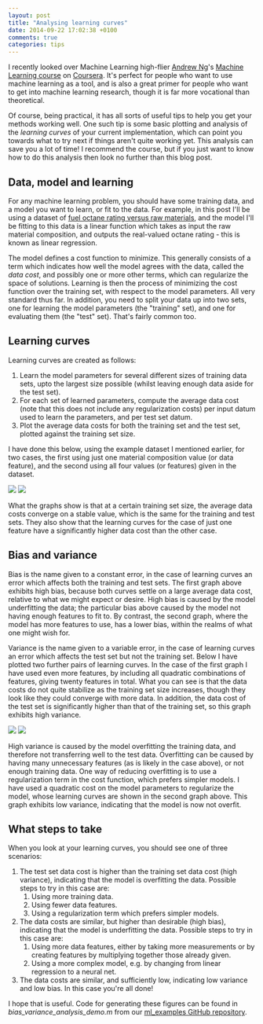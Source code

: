 ```yaml
---
layout: post
title: "Analysing learning curves"
date: 2014-09-22 17:02:38 +0100
comments: true
categories: tips
---
```

I recently looked over Machine Learning high-flier [Andrew Ng](http://en.wikipedia.org/wiki/Andrew_Ng)'s [Machine Learning course](http://www.coursera.org/course/ml) on [Coursera](http://www.coursera.org/). It's perfect for people who want to use machine learning as a tool, and is also a great primer for people who want to get into machine learning research, though it is far more vocational than theoretical.

Of course, being practical, it has all sorts of useful tips to help you get your methods working well. One such tip is some basic plotting and analysis of the *learning curves* of your current implementation, which can point you towards what to try next if things aren't quite working yet. This analysis can save you a lot of time! I recommend the course, but if you just want to know how to do this analysis then look no further than this blog post.
<!-- more -->
## Data, model and learning
For any machine learning problem, you should have some training data, and a model you want to learn, or fit to the data. For example, in this post I'll be using a dataset of [fuel octane rating versus raw materials](http://people.sc.fsu.edu/~jburkardt/datasets/regression/x17.txt), and the model I'll be fitting to this data is a linear function which takes as input the raw material composition, and outputs the real-valued octane rating - this is known as linear regression.

The model defines a cost function to minimize. This generally consists of a term which indicates how well the model agrees with the data, called the *data cost*, and possibly one or more other terms, which can regularize the space of solutions. Learning is then the process of minimizing the cost function over the training set, with respect to the model parameters. All very standard thus far. In addition, you need to split your data up into two sets, one for learning the model parameters (the "training" set), and one for evaluating them (the "test" set). That's fairly common too.

## Learning curves
Learning curves are created as follows:

 1. Learn the model parameters for several different sizes of training data sets, upto the largest size possible (whilst leaving enough data aside for the test set).
 2. For each set of learned parameters, compute the average data cost (note that this does not include any regularization costs) per input datum used to learn the parameters, and per test set datum.
 3. Plot the average data costs for both the training set and the test set, plotted against the training set size.

I have done this below, using the example dataset I mentioned earlier, for two cases, the first using just one material composition value (or data feature), and the second using all four values (or features) given in the dataset.

![](/images/learning_curve_1.png)
![](/images/learning_curve_2.png)

What the graphs show is that at a certain training set size, the average data costs converge on a stable value, which is the same for the training and test sets. They also show that the learning curves for the case of just one feature have a significantly higher data cost than the other case.

## Bias and variance
Bias is the name given to a constant error, in the case of learning curves an error which affects both the training and test sets. The first graph above exhibits high bias, because both curves settle on a large average data cost, relative to what we might expect or desire. High bias is caused by the model underfitting the data; the particular bias above caused by the model not having enough features to fit to. By contrast, the second graph, where the model has more features to use, has a lower bias, within the realms of what one might wish for.

Variance is the name given to a variable error, in the case of learning curves an error which affects the test set but not the training set. Below I have plotted two further pairs of learning curves. In the case of the first graph I have used even more features, by including all quadratic combinations of features, giving twenty features in total. What you can see is that the data costs do not quite stabilize as the training set size increases, though they look like they could converge with more data. In addition, the data cost of the test set is significantly higher than that of the training set, so this graph exhibits high variance. 

![](/images/learning_curve_3.png)
![](/images/learning_curve_4.png)

High variance is caused by the model overfitting the training data, and therefore not transferring well to the test data. Overfitting can be caused by having many unnecessary features (as is likely in the case above), or not enough training data. One way of reducing overfitting is to use a regularization term in the cost function, which prefers simpler models. I have used a quadratic cost on the model parameters to regularize the model, whose learning curves are shown in the second graph above. This graph exhibits low variance, indicating that the model is now not overfit.

## What steps to take
When you look at your learning curves, you should see one of three scenarios:

1. The test set data cost is higher than the training set data cost (high variance), indicating that the model is overfitting the data. Possible steps to try in this case are:
	1. Using more training data.
	2. Using fewer data features.
	3. Using a regularization term which prefers simpler models.
2. The data costs are similar, but higher than desirable (high bias), indicating that the model is underfitting the data. Possible steps to try in this case are:
	1. Using more data features, either by taking more measurements or by creating features by multiplying together those already given.
	2. Using a more complex model, e.g. by changing from linear regression to a neural net.
3. The data costs are similar, and sufficiently low, indicating low variance and low bias. In this case you're all done!

I hope that is useful. Code for generating these figures can be found in *bias_variance_analysis_demo.m* from our [ml_examples GitHub repository](http://github.com/distinctionl/ml_examples).
